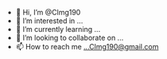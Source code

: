 - 👋 Hi, I’m @Clmg190
- 👀 I’m interested in ...
- 🌱 I’m currently learning ...
- 💞️ I’m looking to collaborate on ...
- 📫 How to reach me ...Clmg190@gmail.com
<!---
Clmg190/Clmg190 is a ✨ special ✨ repository because its `README.md` (this file) appears on your GitHub profile.
You can click the Preview link to take a look at your changes.
--->
